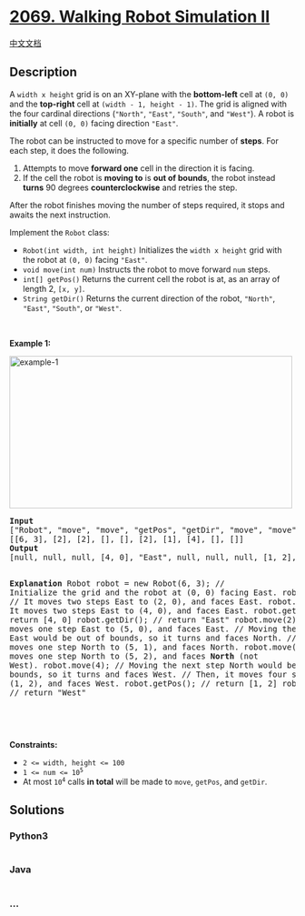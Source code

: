 # [2069. Walking Robot Simulation II](https://leetcode.com/problems/walking-robot-simulation-ii)

[中文文档](/solution/2000-2099/2069.Walking%20Robot%20Simulation%20II/README.md)

## Description

<p>A <code>width x height</code> grid is on an XY-plane with the <strong>bottom-left</strong> cell at <code>(0, 0)</code> and the <strong>top-right</strong> cell at <code>(width - 1, height - 1)</code>. The grid is aligned with the four cardinal directions (<code>&quot;North&quot;</code>, <code>&quot;East&quot;</code>, <code>&quot;South&quot;</code>, and <code>&quot;West&quot;</code>). A robot is <strong>initially</strong> at cell <code>(0, 0)</code> facing direction <code>&quot;East&quot;</code>.</p>

<p>The robot can be instructed to move for a specific number of <strong>steps</strong>. For each step, it does the following.</p>

<ol>
	<li>Attempts to move <strong>forward one</strong> cell in the direction it is facing.</li>
	<li>If the cell the robot is <strong>moving to</strong> is <strong>out of bounds</strong>, the robot instead <strong>turns</strong> 90 degrees <strong>counterclockwise</strong> and retries the step.</li>
</ol>

<p>After the robot finishes moving the number of steps required, it stops and awaits the next instruction.</p>

<p>Implement the <code>Robot</code> class:</p>

<ul>
	<li><code>Robot(int width, int height)</code> Initializes the <code>width x height</code> grid with the robot at <code>(0, 0)</code> facing <code>&quot;East&quot;</code>.</li>
	<li><code>void move(int num)</code> Instructs the robot to move forward <code>num</code> steps.</li>
	<li><code>int[] getPos()</code> Returns the current cell the robot is at, as an array of length 2, <code>[x, y]</code>.</li>
	<li><code>String getDir()</code> Returns the current direction of the robot, <code>&quot;North&quot;</code>, <code>&quot;East&quot;</code>, <code>&quot;South&quot;</code>, or <code>&quot;West&quot;</code>.</li>
</ul>

<p>&nbsp;</p>
<p><strong>Example 1:</strong></p>
<img alt="example-1" src="https://cdn.jsdelivr.net/gh/doocs/leetcode@main/solution/2000-2099/2069.Walking%20Robot%20Simulation%20II/images/example-1.png" style="width: 498px; height: 268px;" />
<pre>
<strong>Input</strong>
[&quot;Robot&quot;, &quot;move&quot;, &quot;move&quot;, &quot;getPos&quot;, &quot;getDir&quot;, &quot;move&quot;, &quot;move&quot;, &quot;move&quot;, &quot;getPos&quot;, &quot;getDir&quot;]
[[6, 3], [2], [2], [], [], [2], [1], [4], [], []]
<strong>Output</strong>
[null, null, null, [4, 0], &quot;East&quot;, null, null, null, [1, 2], &quot;West&quot;]

<strong>Explanation</strong>
Robot robot = new Robot(6, 3); // Initialize the grid and the robot at (0, 0) facing East.
robot.move(2); // It moves two steps East to (2, 0), and faces East.
robot.move(2); // It moves two steps East to (4, 0), and faces East.
robot.getPos(); // return [4, 0]
robot.getDir(); // return &quot;East&quot;
robot.move(2); // It moves one step East to (5, 0), and faces East.
// Moving the next step East would be out of bounds, so it turns and faces North.
// Then, it moves one step North to (5, 1), and faces North.
robot.move(1); // It moves one step North to (5, 2), and faces <strong>North</strong> (not West).
robot.move(4); // Moving the next step North would be out of bounds, so it turns and faces West.
// Then, it moves four steps West to (1, 2), and faces West.
robot.getPos(); // return [1, 2]
robot.getDir(); // return &quot;West&quot;

</pre>

<p>&nbsp;</p>
<p><strong>Constraints:</strong></p>

<ul>
	<li><code>2 &lt;= width, height &lt;= 100</code></li>
	<li><code>1 &lt;= num &lt;= 10<sup>5</sup></code></li>
	<li>At most <code>10<sup>4</sup></code> calls <strong>in total</strong> will be made to <code>move</code>, <code>getPos</code>, and <code>getDir</code>.</li>
</ul>

## Solutions

<!-- tabs:start -->

### **Python3**

```python

```

### **Java**

```java

```

### **...**

```

```

<!-- tabs:end -->
